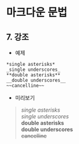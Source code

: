 ﻿# 마크다운 문법

## 7. 강조
* 예제

```
*single asterisks*
_single underscores_
**double asterisks**
__double underscores__
~~cancelline~~
```

* 미리보기

> *single asterisks*  
> _single underscores_  
> **double asterisks**  
> __double underscores__  
> ~~cancelline~~  
